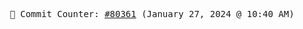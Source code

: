 <p align="center">
    <samp>
        📮 Commit Counter: <a href="https://github.com/Javascript-void0/Javascript-void0/commits/main">#80361</a> (January 27, 2024 @ 10:40 AM)
    </samp>
</p>